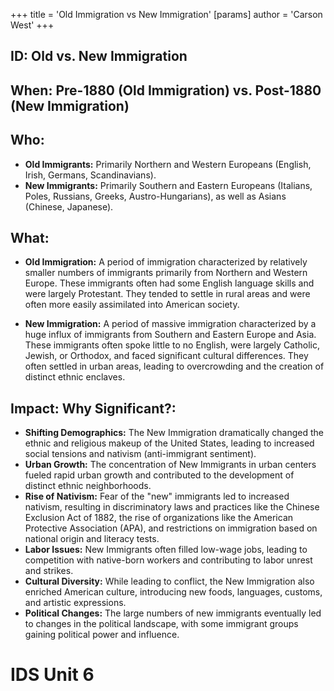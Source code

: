+++
 title = 'Old Immigration vs New Immigration'
[params]
	author = 'Carson West'
+++
## ID: Old vs. New Immigration

## When: Pre-1880 (Old Immigration) vs. Post-1880 (New Immigration)

## Who:
* **Old Immigrants:** Primarily Northern and Western Europeans (English, Irish, Germans, Scandinavians).
* **New Immigrants:** Primarily Southern and Eastern Europeans (Italians, Poles, Russians, Greeks, Austro-Hungarians), as well as Asians (Chinese, Japanese).

## What:
* **Old Immigration:**  A period of immigration characterized by relatively smaller numbers of immigrants primarily from Northern and Western Europe.  These immigrants often had some English language skills and were largely Protestant.  They tended to settle in rural areas and were often more easily assimilated into American society.

* **New Immigration:** A period of massive immigration characterized by a huge influx of immigrants from Southern and Eastern Europe and Asia. These immigrants often spoke little to no English, were largely Catholic, Jewish, or Orthodox, and faced significant cultural differences. They often settled in urban areas, leading to overcrowding and the creation of distinct ethnic enclaves.

## Impact: Why Significant?:
* **Shifting Demographics:** The New Immigration dramatically changed the ethnic and religious makeup of the United States, leading to increased social tensions and nativism (anti-immigrant sentiment).
* **Urban Growth:** The concentration of New Immigrants in urban centers fueled rapid urban growth and contributed to the development of distinct ethnic neighborhoods.
* **Rise of Nativism:**  Fear of the "new" immigrants led to increased nativism, resulting in discriminatory laws and practices like the Chinese Exclusion Act of 1882,  the rise of organizations like the American Protective Association (APA), and restrictions on immigration based on national origin and literacy tests.
* **Labor Issues:** New Immigrants often filled low-wage jobs, leading to competition with native-born workers and contributing to labor unrest and strikes.
* **Cultural Diversity:** While leading to conflict, the New Immigration also enriched American culture, introducing new foods, languages, customs, and artistic expressions.
* **Political Changes:** The large numbers of new immigrants eventually led to changes in the political landscape, with some immigrant groups gaining political power and influence.

# IDS Unit 6